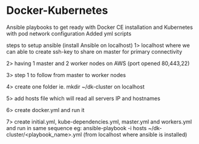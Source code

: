 # Docker-Kubernetes
Ansible playbooks to get ready with Docker CE installation and Kubernetes with pod network configuration
Added yml scripts


steps to setup ansible (install Ansible on localhost)
1> localhost where we can able to create ssh-key to share on master for primary connectivity

2> having 1 master and 2 worker nodes on AWS (port opened 80,443,22)

3> step 1 to follow from master to worker nodes

4> create one folder ie. mkdir ~/dk-cluster on localhost

5> add hosts file which will read all servers IP and hostnames

6> create docker.yml and run it

7> create initial.yml, kube-dependencies.yml, master.yml and workers.yml and run in same sequence
eg: ansible-playbook -i hosts ~/dk-cluster/<playbook_name>.yml (from localhost where ansible is installed)
